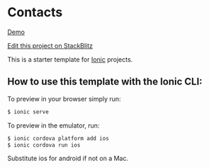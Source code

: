 # Contacts

[Demo](https://ionic-contacts.stackblitz.io)

[Edit this project on StackBlitz](https://stackblitz.com/edit/ionic-contacts)

This is a starter template for [Ionic](http://ionicframework.com/docs/) projects.

## How to use this template with the Ionic CLI:


To preview in your browser simply run:

```bash
$ ionic serve
```

To preview in the emulator, run:

```bash
$ ionic cordova platform add ios
$ ionic cordova run ios
```

Substitute ios for android if not on a Mac.


